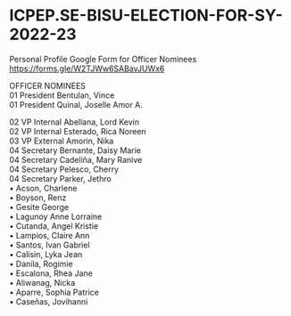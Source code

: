 # ICPEP.SE-BISU-ELECTION-FOR-SY-2022-23

Personal Profile Google Form for Officer Nominees
https://forms.gle/W2TJWw6SABavJUWx6

OFFICER NOMINEES<br/>
01 President Bentulan, Vince<br/>
01 President Quinal, Joselle Amor A.<br/>


02 VP Internal Abellana, Lord Kevin<br/>
02 VP Internal Esterado, Rica Noreen<br/>
03 VP External Amorin, Nika <br/>
04 Secretary Bernante, Daisy Marie<br/>
04 Secretary Cadeliña, Mary Ranive<br/>
04 Secretary Pelesco, Cherry<br/>
04 Secretary Parker, Jethro<br/>
•	Acson, Charlene<br/>
•	Boyson, Renz<br/>
•	Gesite George<br/>
•	Lagunoy Anne Lorraine<br/>
•	Cutanda, Angel Kristie<br/>
•	Lampios, Claire Ann<br/>
•	Santos, Ivan Gabriel<br/>
•	Calisin, Lyka Jean<br/>
•	Danila, Rogimie<br/>
•	Escalona, Rhea Jane<br/>
•	Aliwanag, Nicka<br/>
•	Aparre, Sophia Patrice <br/>
•	Caseñas, Jovihanni<br/>

